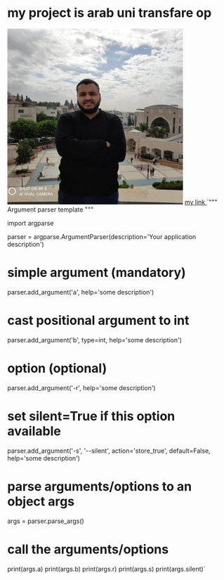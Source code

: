 # my project is arab uni transfare op
<img src="ahmadosma.jpg">
<a href="https://github.com/mrtroxv">my link </a>
`"""
Argument parser template
"""

import argparse

parser = argparse.ArgumentParser(description='Your application description')
# simple argument (mandatory)
parser.add_argument('a', help='some description')
# cast positional argument to int
parser.add_argument('b', type=int, help='some description')
# option (optional)
parser.add_argument('-r', help='some description')
# set silent=True if this option available
parser.add_argument('-s', '--silent', action='store_true', default=False, help='some description')
# parse arguments/options to an object args
args = parser.parse_args()

# call the arguments/options
print(args.a)
print(args.b)
print(args.r)
print(args.s)
print(args.silent)`
